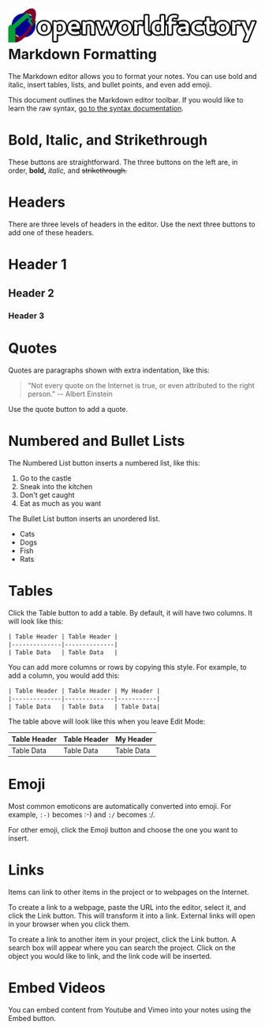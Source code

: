 # ![open world factory](../logos/header.svg) Markdown Formatting

The Markdown editor allows you to format your notes. You can use bold and
italic, insert tables, lists, and bullet points, and even add emoji.

This document outlines the Markdown editor toolbar. If you would like to learn
the raw syntax, [go to the syntax documentation](markdown_syntax.md).

# Bold, Italic, and Strikethrough
These buttons are straightforward. The three buttons on the left are, in order,
**bold,** *italic,* and ~~strikethrough.~~

# Headers
There are three levels of headers in the editor. Use the next three buttons to
add one of these headers.

# Header 1
## Header 2
### Header 3

# Quotes
Quotes are paragraphs shown with extra indentation, like this:

> "Not every quote on the Internet is true, or even attributed to the right
person." -- Albert Einstein

Use the quote button to add a quote.

# Numbered and Bullet Lists
The Numbered List button inserts a numbered list, like this:

1. Go to the castle
2. Sneak into the kitchen
3. Don't get caught
4. Eat as much as you want

The Bullet List button inserts an unordered list.

- Cats
- Dogs
- Fish
- Rats

# Tables
Click the Table button to add a table. By default, it will have two columns. It
will look like this:

    | Table Header | Table Header |
    |--------------|--------------|
    | Table Data   | Table Data   |

You can add more columns or rows by copying this style. For example, to add a
column, you would add this:

    | Table Header | Table Header | My Header |
    |--------------|--------------|-----------|
    | Table Data   | Table Data   | Table Data|

The table above will look like this when you leave Edit Mode:


| Table Header | Table Header | My Header |
|--------------|--------------|-----------|
| Table Data   | Table Data   | Table Data|

# Emoji
Most common emoticons are automatically converted into emoji. For example, `:-)`
becomes :-) and `:/` becomes :/.

For other emoji, click the Emoji button and choose the one you want to insert.

# Links
Items can link to other items in the project or to webpages on the Internet.

To create a link to a webpage, paste the URL into the editor, select it, and
click the Link button. This will transform it into a link. External links will
open in your browser when you click them.

To create a link to another item in your project, click the Link button. A
search box will appear where you can search the project. Click on the object you
would like to link, and the link code will be inserted.

# Embed Videos
You can embed content from Youtube and Vimeo into your notes using the Embed
button.
